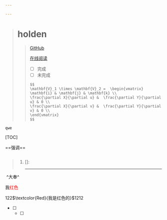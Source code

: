 ```yaml
---

---
```


> # holden
>
> 
>
>
> > [GitHub](https://github.com/holden-cpu/note "github")
> >
> > [123]: www.baidu.com
> >
> > [在线阅读](https://holden-cpu.github.io/note/#/)
> >
> > - [ ] 完成
> > - [ ] 未完成
> >
> > ```
> > $$
> > \mathbf{V}_1 \times \mathbf{V}_2 =  \begin{vmatrix}
> > \mathbf{i} & \mathbf{j} & \mathbf{k} \\
> > \frac{\partial X}{\partial u} &  \frac{\partial Y}{\partial u} & 0 \\
> > \frac{\partial X}{\partial v} &  \frac{\partial Y}{\partial v} & 0 \\
> > \end{vmatrix}
> > $$
> > ```

``qwe``

[TOC]

==强调==

```

```

> 1. []: 
>
>    ------

[^教主]: 这是脚注

​	^大奉^

<!--的-->

我<font color='red'>红色</font>

122$\textcolor{Red}{我是红色的}$1212

- [ ] - [ ] 





```html

```